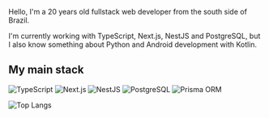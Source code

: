 Hello, I'm a 20 years old fullstack web developer from the south side of Brazil.

I'm currently working with TypeScript, Next.js, NestJS and PostgreSQL, but I also know something about Python and Android development with Kotlin.

## My main stack
![TypeScript](https://img.shields.io/badge/TypeScript-3178C6?style=flat&logo=typescript&logoColor=white)
![Next.js](https://img.shields.io/badge/Next.js-000000?style=flat&logo=nextdotjs&logoColor=white)
![NestJS](https://img.shields.io/badge/NestJS-E0234E?style=flat&logo=nestjs&logoColor=white)
![PostgreSQL](https://img.shields.io/badge/PostgreSQL-4169E1?style=flat&logo=postgresql&logoColor=white)
![Prisma ORM](https://img.shields.io/badge/Prisma-000000?style=flat&logo=prisma&logoColor=white)

![Top Langs](https://github-readme-stats.vercel.app/api/top-langs/?username=isTrick&layout=compact)
